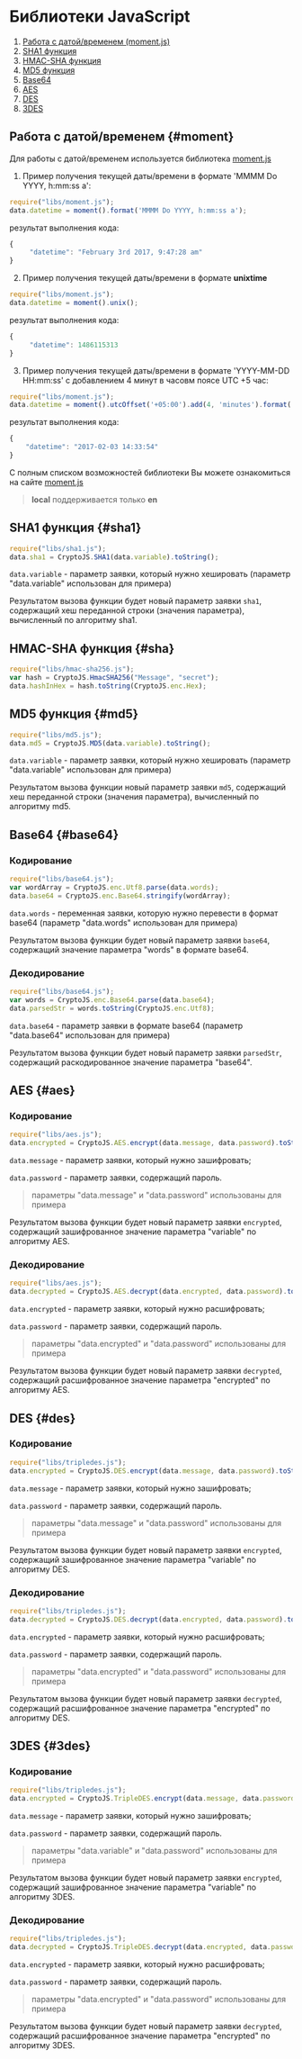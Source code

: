 # Библиотеки JavaScript

1.   [Работа с датой/временем (moment.js)](#moment)
2.   [SHA1 функция](#sha1)
3.   [HMAC-SHA функция](#sha)
4.   [MD5 функция](#md5)
5.   [Base64](#base64)
6.  [AES](#aes)
7.  [DES](#des)
8.  [3DES](#3des)

## Работа с датой/временем {#moment}

Для работы с датой/временем используется библиотека [moment.js](http://momentjs.com)

1. Пример получения текущей даты/времени в формате 'MMMM Do YYYY, h:mm:ss a':
```js
require("libs/moment.js");
data.datetime = moment().format('MMMM Do YYYY, h:mm:ss a');
```
результат выполнения кода:
```js
{
     "datetime": "February 3rd 2017, 9:47:28 am"
}
```

2. Пример получения текущей даты/времени в формате **unixtime**
```js
require("libs/moment.js");
data.datetime = moment().unix();
```
результат выполнения кода:
```js
{
     "datetime": 1486115313
}
```

3. Пример получения текущей даты/времени в формате 'YYYY-MM-DD HH:mm:ss' с добавлением 4 минут в часовм поясе UTC +5 час:
```js
require("libs/moment.js");
data.datetime = moment().utcOffset('+05:00').add(4, 'minutes').format('YYYY-MM-DD HH:mm:ss');
```
результат выполнения кода:
```js
{
    "datetime": "2017-02-03 14:33:54"
}
```


С полным списком возможностей библиотеки Вы можете ознакомиться на сайте [moment.js](http://momentjs.com)

> **local** поддерживается только **en**

## SHA1 функция {#sha1}

```js
require("libs/sha1.js");
data.sha1 = CryptoJS.SHA1(data.variable).toString();
```

`data.variable` - параметр заявки, который нужно хешировать (параметр "data.variable" использован для примера)

Результатом вызова функции будет новый параметр заявки `sha1`, содержащий хеш переданной строки (значения параметра), вычисленный по алгоритму sha1.

## HMAC-SHA функция {#sha}

```js
require("libs/hmac-sha256.js");
var hash = CryptoJS.HmacSHA256("Message", "secret");
data.hashInHex = hash.toString(CryptoJS.enc.Hex);
```

## MD5 функция {#md5}

```js
require("libs/md5.js");
data.md5 = CryptoJS.MD5(data.variable).toString();
```
`data.variable` - параметр заявки, который нужно хешировать (параметр "data.variable" использован для примера)

Результатом вызова функции новый параметр заявки `md5`, содержащий хеш переданной строки (значения параметра), вычисленный по алгоритму md5.

## Base64 {#base64}

### Кодирование
```js
require("libs/base64.js");
var wordArray = CryptoJS.enc.Utf8.parse(data.words);
data.base64 = CryptoJS.enc.Base64.stringify(wordArray);
```
`data.words` - переменная заявки, которую нужно перевести в формат base64 (параметр "data.words" использован для примера)

Результатом вызова функции будет новый параметр заявки `base64`, содержащий значение параметра  "words" в формате base64.

### Декодирование

```js
require("libs/base64.js");
var words = CryptoJS.enc.Base64.parse(data.base64);
data.parsedStr = words.toString(CryptoJS.enc.Utf8);
```
`data.base64` - параметр заявки в формате base64 (параметр "data.base64" использован для примера)

Результатом вызова функции будет новый параметр заявки `parsedStr`, содержащий раскодированное значение параметра "base64".


## AES {#aes}

### Кодирование

```js
require("libs/aes.js");
data.encrypted = CryptoJS.AES.encrypt(data.message, data.password).toString();
```
`data.message` - параметр заявки, который нужно зашифровать;

`data.password` - параметр заявки, содержащий пароль.

> параметры "data.message" и "data.password" использованы для примера

Результатом вызова функции будет новый параметр заявки `encrypted`, содержащий зашифрованное значение параметра "variable" по алгоритму AES.

### Декодирование
```js
require("libs/aes.js");
data.decrypted = CryptoJS.AES.decrypt(data.encrypted, data.password).toString(CryptoJS.enc.Utf8);
```
`data.encrypted` - параметр заявки, который нужно расшифровать;

`data.password` - параметр заявки, содержащий пароль.

> параметры "data.encrypted" и "data.password" использованы для примера

Результатом вызова функции будет новый параметр заявки `decrypted`, содержащий расшифрованное значение параметра "encrypted" по алгоритму AES.

## DES {#des}

### Кодирование
```js
require("libs/tripledes.js");
data.encrypted = CryptoJS.DES.encrypt(data.message, data.password).toString();
```
`data.message` - параметр заявки, который нужно зашифровать;

`data.password` - параметр заявки, содержащий пароль.

> параметры "data.message" и "data.password" использованы для примера

Результатом вызова функции будет новый параметр заявки `encrypted`, содержащий зашифрованное значение параметра "variable" по алгоритму DES.

### Декодирование
```js
require("libs/tripledes.js");
data.decrypted = CryptoJS.DES.decrypt(data.encrypted, data.password).toString(CryptoJS.enc.Utf8);
```
`data.encrypted` - параметр заявки, который нужно расшифровать;

`data.password` - параметр заявки, содержащий пароль.

> параметры "data.encrypted" и "data.password" использованы для примера

Результатом вызова функции будет новый параметр заявки `decrypted`, содержащий расшифрованное значение параметра "encrypted" по алгоритму DES.

## 3DES {#3des}

### Кодирование
```js
require("libs/tripledes.js");
data.encrypted = CryptoJS.TripleDES.encrypt(data.message, data.password).toString();
```
`data.message` - параметр заявки, который нужно зашифровать;

`data.password` - параметр заявки, содержащий пароль.

> параметры "data.variable" и "data.password" использованы для примера

Результатом вызова функции будет новый параметр заявки `encrypted`, содержащий зашифрованное значение параметра "variable" по алгоритму 3DES.

### Декодирование
```js
require("libs/tripledes.js");
data.decrypted = CryptoJS.TripleDES.decrypt(data.encrypted, data.password).toString(CryptoJS.enc.Utf8);
```

`data.encrypted` - параметр заявки, который нужно расшифровать;

`data.password` - параметр заявки, содержащий пароль.

> параметры "data.encrypted" и "data.password" использованы для примера

Результатом вызова функции будет новый параметр заявки `decrypted`, содержащий расшифрованное значение параметра "encrypted" по алгоритму 3DES.

